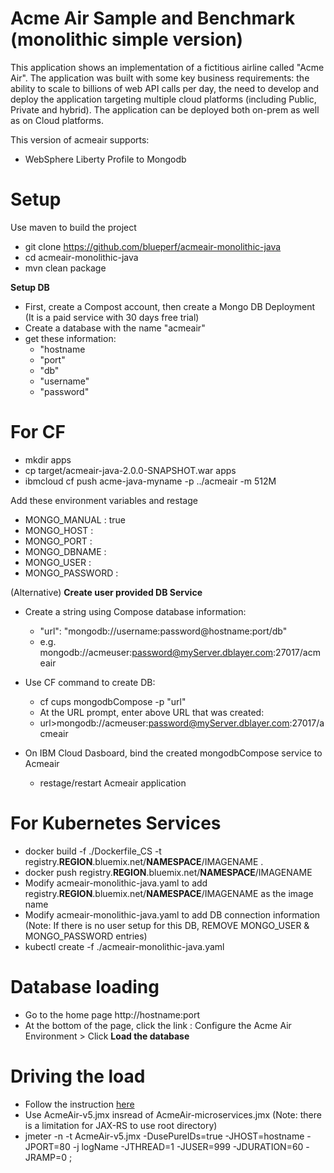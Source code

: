 # Acme Air Sample and Benchmark (monolithic simple version)

This application shows an implementation of a fictitious airline called "Acme Air".  The application was built with some key business requirements: the ability to scale to billions of web API calls per day, the need to develop and deploy the application targeting multiple cloud platforms (including Public, Private and hybrid).  The application can be deployed both on-prem as well as on Cloud platforms. 

This version of acmeair supports:
  - WebSphere Liberty Profile to Mongodb

# Setup
Use maven to build the project
 - git clone https://github.com/blueperf/acmeair-monolithic-java
 - cd acmeair-monolithic-java
 - mvn clean package
 
  **Setup DB**
 - First, create a Compost account, then create a Mongo DB Deployment (It is a paid service with 30 days free trial)
 - Create a database with the name "acmeair"
 - get these information:
   - "hostname
   - "port"
   - "db"
   - "username"
   - "password"
 
# For CF
 - mkdir apps
 - cp target/acmeair-java-2.0.0-SNAPSHOT.war apps
 - ibmcloud cf push acme-java-myname -p ../acmeair -m 512M
 
Add these environment variables and restage
   - MONGO_MANUAL : true
   - MONGO_HOST : <hostname>
   - MONGO_PORT : <port>
   - MONGO_DBNAME : <db>
   - MONGO_USER : <username>
   - MONGO_PASSWORD : <password>

(Alternative) 
**Create user provided DB Service**
- Create a string using Compose database information:
   - "url": "mongodb://username:password@hostname:port/db"
   - e.g. mongodb://acmeuser:password@myServer.dblayer.com:27017/acmeair
 
- Use CF command to create DB:
   - cf cups mongodbCompose -p "url"
   - At the URL prompt, enter above URL that was created:
   - url>mongodb://acmeuser:password@myServer.dblayer.com:27017/acmeair
 
- On IBM Cloud Dasboard, bind the created mongodbCompose service to Acmeair
   - restage/restart Acmeair application 
  
# For Kubernetes Services
 - docker build -f ./Dockerfile_CS -t registry.**REGION**.bluemix.net/**NAMESPACE**/IMAGENAME .
 - docker push registry.**REGION**.bluemix.net/**NAMESPACE**/IMAGENAME
 - Modify acmeair-monolithic-java.yaml to add registry.**REGION**.bluemix.net/**NAMESPACE**/IMAGENAME as the image name
 - Modify acmeair-monolithic-java.yaml to add DB connection information (Note: If there is no user setup for this DB, REMOVE MONGO_USER & MONGO_PASSWORD entries)
 - kubectl create -f ./acmeair-monolithic-java.yaml

# Database loading
 - Go to the home page http://hostname:port
 - At the bottom of the page, click the link : Configure the Acme Air Environment > Click **Load the database**
 
# Driving the load
 - Follow the instruction [here](https://github.com/blueperf/acmeair-driver)
 - Use AcmeAir-v5.jmx insread of AcmeAir-microservices.jmx (Note: there is a limitation for JAX-RS to use root directory)
 - jmeter -n -t AcmeAir-v5.jmx -DusePureIDs=true -JHOST=hostname -JPORT=80 -j logName -JTHREAD=1 -JUSER=999 -JDURATION=60 -JRAMP=0 ;

